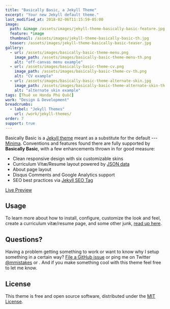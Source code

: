 ```yaml
---
title: "Basically Basic, a Jekyll Theme"
excerpt: "Your new Jekyll default theme."
last_modified_at: 2018-02-06T11:15:59-05:00
image: 
  path: &image /assets/images/jekyll-theme-basically-basic-feature.jpg
  feature: *image
  thumbnail: /assets/images/jekyll-theme-basically-basic-th.jpg
  teaser: /assets/images/jekyll-theme-basically-basic-teaser.jpg
gallery:
  - url: /assets/images/basically-basic-theme-menu.png
    image_path: /assets/images/basically-basic-theme-menu-th.png
    alt: "off-canvas menu example"
  - url: /assets/images/basically-basic-theme-cv.png
    image_path: /assets/images/basically-basic-theme-cv-th.png
    alt: "CV example"
  - url: /assets/images/basically-basic-theme-alternate-skin.jpg
    image_path: /assets/images/basically-basic-theme-alternate-skin-th.jpg
    alt: "alternate skin example"
tags: [Thuê xe Honda Phú Quốc]
work: "Design & Development"
breadcrumbs:
  - label: "Jekyll Themes"
    url: /work/jekyll-themes/
order: 7
support: true
---
```


Basically Basic is a [Jekyll theme](https://jekyllrb.com/docs/themes/) meant as a substitute for the default --- [Minima](https://github.com/jekyll/minima). Conventions and features found there are fully supported by **Basically Basic**, with a few enhancements thrown in for good measure:

- Clean responsive design with six customizable skins
- Curriculum Vitæ/Resume layout powered by [JSON data](http://registry.jsonresume.org/)
- About page layout
- Disqus Comments and Google Analytics support
- SEO best practices via [Jekyll SEO Tag](https://github.com/jekyll/jekyll-seo-tag/)

<p markdown="0">
  <a href="https://mmistakes.github.io/jekyll-theme-basically-basic/" onclick="ga('send', 'event', 'link', 'click', 'Preview Basically Basic');" class="btn">Live Preview</a>
</p>

## Usage

To learn more about how to install, configure, customize the look and feel, create a curriculum vitæ/resume page, and some other junk, [read up here](https://github.com/mmistakes/jekyll-theme-basically-basic).

## Questions?

Having a problem getting something to work or want to know why I setup something in a certain way? [File a GitHub issue](https://github.com/mmistakes/jekyll-theme-basically-basic/issues) or ping me on Twitter [@mmistakes](https://twitter.com/mmistakes) or . And if you make something cool with this theme feel free to let me know.

## License

This theme is free and open source software, distributed under the [MIT License](https://github.com/mmistakes/jekyll-theme-basically-basic/blob/master/LICENSE.md).
